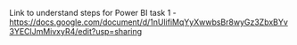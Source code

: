Link to understand steps for Power BI task 1 -https://docs.google.com/document/d/1nUlifiMqYyXwwbsBr8wyGz3ZbxBYv3YEClJmMivxyR4/edit?usp=sharing
